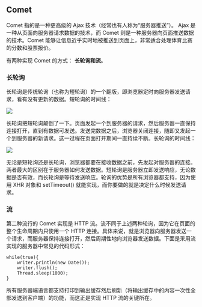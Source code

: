 ## Comet ##

Comet 指的是一种更高级的 Ajax 技术（经常也有人称为“服务器推送”）。 Ajax 是一种从页面向服务器请求数据的技术，而 Comet 则是一种服务器向页面推送数据的技术。Comet 能够让信息近乎实时地被推送到页面上，非常适合处理体育比赛的分数和股票报价。

有两种实现 Comet 的方式： **长轮询和流**。

### 长轮询 ###

长轮询是传统轮询（也称为短轮询）的一个翻版，即浏览器定时向服务器发送请求，看有没有更新的数据。短轮询的时间线：

![](http://imgsrc.baidu.com/forum/w%3D580/sign=781b30d6a851f3dec3b2b96ca4eef0ec/84b1092ac65c1038b64e36deb5119313b17e89d8.jpg)

长轮询把短轮询颠倒了一下。页面发起一个到服务器的请求，然后服务器一直保持连接打开，直到有数据可发送。发送完数据之后，浏览器关闭连接，随即又发起一个到服务器的新请求。这一过程在页面打开期间一直持续不断。长轮询的时间线：

![](http://imgsrc.baidu.com/forum/w%3D580/sign=9af2fc62221f95caa6f592bef9167fc5/2223e9628535e5ddeae95cc371c6a7efcc1b62c2.jpg)

无论是短轮询还是长轮询，浏览器都要在接收数据之前，先发起对服务器的连接。两者最大的区别在于服务器如何发送数据。短轮询是服务器立即发送响应，无论数据是否有效，而长轮询是等待发送响应。轮询的优势是所有浏览器都支持，因为使用 XHR 对象和 setTimeout() 就能实现，而你要做的就是决定什么时候发送请求。

### 流 ###

第二种流行的 Comet 实现是 HTTP 流。流不同于上述两种轮询，因为它在页面的整个生命周期内只使用一个 HTTP 连接。具体来说，就是浏览器向服务器发送一个请求，而服务器保持连接打开，然后周期性地向浏览器发送数据。下面是采用流实现的服务器中常见的代码形式：

	while(true){
		writer.println(new Date());
		writer.flush();
		Thread.sleep(1000);
	}

所有服务器端语言都支持打印到输出缓存然后刷新（将输出缓存中的内容一次性全部发送到客户端）的功能，而这正是实现 HTTP 流的关键所在。